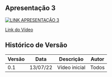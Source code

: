 ## Apresentação 3

[![LINK APRESENTAÇÃO 3](http://img.youtube.com/vi/LoZOG0bEqKs/0.jpg)](https://www.youtube.com/watch?v=LoZOG0bEqKs)

[Link do Vídeo](https://www.youtube.com/watch?v=LoZOG0bEqKs)

## Histórico de Versão

| Versão | Data | Descrição | Autor |
|--------|------|-----------|-------|
| 0.1 | 13/07/22 | Vídeo inicial | Todos |
